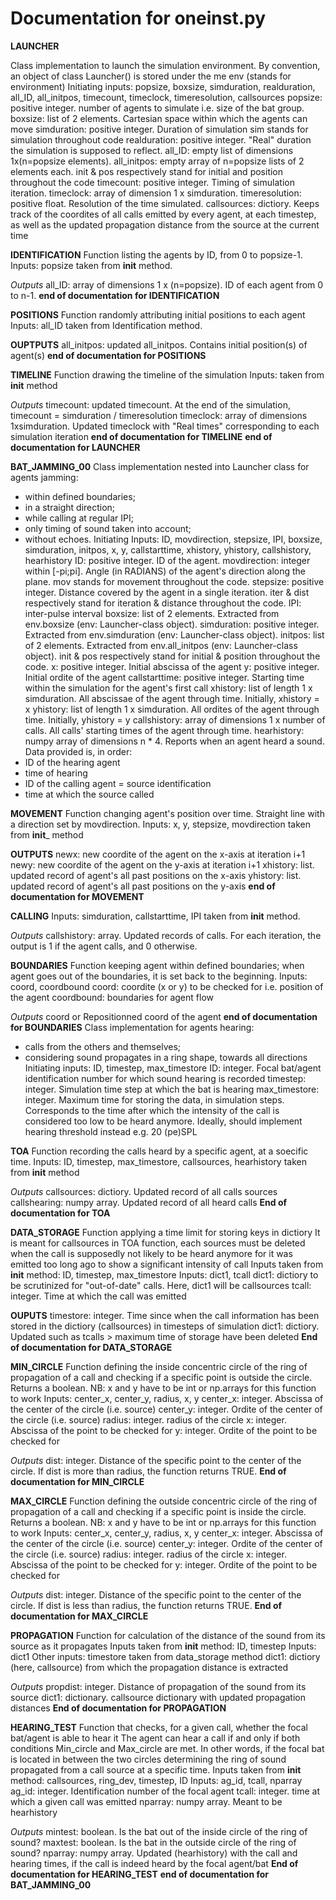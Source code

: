 # Documentation for oneinst.py

**LAUNCHER**

 Class implementation to launch the simulation environment.
 By convention, an object of class Launcher() is stored under the me env (stands for environment)
 Initiating inputs: popsize, boxsize, simduration, realduration, all_ID, all_initpos, timecount, timeclock, timeresolution, callsources
 popsize: positive integer. number of agents to simulate i.e. size of the bat group.
 boxsize: list of 2 elements. Cartesian space within which the agents can move
 simduration: positive integer. Duration of simulation 
  sim stands for simulation throughout code
 realduration: positive integer. "Real" duration the simulation is supposed to reflect. 
 all_ID: empty list of dimensions 1x(n=popsize elements). 
 all_initpos: empty array of n=popsize lists of 2 elements each. 
  init & pos respectively stand for initial and position throughout the code
 timecount: positive integer. Timing of simulation iteration.
 timeclock: array of dimension 1 x simduration. 
 timeresolution: positive float. Resolution of the time simulated.
 callsources: dictiory. Keeps track of the coordites of all calls emitted by 
     every agent, at each timestep, as well as the updated propagation distance from the 
     source at the current time

**IDENTIFICATION**
 Function listing the agents by ID, from 0 to popsize-1.
 Inputs: popsize taken from __init__ method.

*Outputs*
 all_ID: array of dimensions 1 x (n=popsize). ID of each agent from 0 to n-1.
**end of documentation for IDENTIFICATION**

**POSITIONS**
 Function randomly attributing initial positions to each agent
 Inputs: all_ID taken from Identification method.

**OUPTPUTS**
 all_initpos: updated all_initpos. Contains initial position(s) of agent(s)
**end of documentation for POSITIONS**

**TIMELINE**
 Function drawing the timeline of the simulation
 Inputs: taken from __init__ method

*Outputs*
 timecount: updated timecount. At the end of the simulation, timecount = simduration / timeresolution
 timeclock: array of dimensions 1xsimduration. Updated timeclock with "Real times" corresponding to each simulation iteration
**end of documentation for TIMELINE**
**end of documentation for LAUNCHER**  

**BAT_JAMMING_00**
 Class implementation nested into Launcher class for agents jamming:
 - within defined boundaries;
 - in a straight direction;
 - while calling at regular IPI;
 - only timing of sound taken into account;
 - without echoes.
 Initiating Inputs: ID, movdirection, stepsize, IPI, boxsize, simduration, initpos, x, y, callstarttime, xhistory, yhistory, callshistory, hearhistory
 ID: positive integer. ID of the agent.
 movdirection: integer within [-pi;pi]. Angle (in RADIANS) of the agent's direction along the plane. 
  mov stands for movement throughout the code.
 stepsize: positive integer. Distance covered by the agent in a single iteration. 
  iter & dist respectively stand for iteration & distance throughout the code.
 IPI: inter-pulse interval
 boxsize: list of 2 elements. Extracted from env.boxsize (env: Launcher-class object).
 simduration: positive integer. Extracted from env.simduration (env: Launcher-class object).
 initpos: list of 2 elements. Extracted from env.all_initpos (env: Launcher-class object).
  init & pos respectively stand for initial & position throughout the code.
 x: positive integer. Initial abscissa of the agent
 y: positive integer. Initial ordite of the agent
 callstarttime: positive integer. Starting time within the simulation for the agent's first call
 xhistory: list of length 1 x simduration. All abscissae of the agent through time. Initially, xhistory = x
 yhistory: list of length 1 x simduration. All ordites of the agent through time. Initially, yhistory = y
 callshistory: array of dimensions 1 x number of calls. All calls' starting times of the agent through time.
 hearhistory: numpy array of dimensions n * 4. Reports when an agent heard a sound.
  Data provided is, in order: 
  - ID of the hearing agent
  - time of hearing
  - ID of the calling agent = source identification
  - time at which the source called

**MOVEMENT**
 Function changing agent's position over time. Straight line with a direction set by movdirection.
 Inputs: x, y, stepsize, movdirection taken from __init___ method

**OUTPUTS**
 newx: new coordite of the agent on the x-axis at iteration i+1
 newy: new coordite of the agent on the y-axis at iteration i+1
 xhistory: list. updated record of agent's all past positions on the x-axis
 yhistory: list. updated record of agent's all past positions on the y-axis
**end of documentation for MOVEMENT**

**CALLING**
 Inputs: simduration, callstarttime, IPI taken from __init__ method.

*Outputs*
 callshistory: array. Updated records of calls. 
 For each iteration, the output is 1 if the agent calls, and 0 otherwise.

**BOUNDARIES**
 Function keeping agent within defined boundaries; 
 when agent goes out of the boundaries, it is set back to the beginning.
 Inputs: coord, coordbound
 coord: coordite (x or y) to be checked for i.e. position of the agent
 coordbound: boundaries for agent flow

*Outputs*
 coord or Repositionned coord of the agent
**end of documentation for BOUNDARIES**
 Class implementation for agents hearing:
 - calls from the others and themselves;
 - considering sound propagates in a ring shape, towards all directions
 Initiating inputs: ID, timestep, max_timestore
 ID: integer. Focal bat/agent identification number for which sound hearing is recorded
 timestep: integer. Simulation time step at which the bat is hearing
 max_timestore: integer. Maximum time for storing the data, in simulation steps.
     Corresponds to the time after which the intensity of the call is considered too low to be heard anymore.
     Ideally, should implement hearing threshold instead e.g. 20 (pe)SPL

**TOA**
 Function recording the calls heard by a specific agent, at a soecific time.
 Inputs: ID, timestep, max_timestore, callsources, hearhistory taken from __init__ method

*Outputs*
 callsources: dictiory. Updated record of all calls sources
 callshearing: numpy array. Updated record of all heard calls
**End of documentation for TOA**

**DATA_STORAGE**
 Function applying a time limit for storing keys in dictiory 
 It is meant for callsources in TOA function, each sources must be deleted when the 
 call is supposedly not likely to be heard anymore for it was emitted too long ago to 
 show a significant intensity of call
 Inputs taken from __init__ method: ID, timestep, max_timestore
 Inputs: dict1, tcall
 dict1: dictiory to be scrutinized for "out-of-date" calls. Here, dict1 will be callsources
 tcall: integer. Time at which the call was emitted

**OUPUTS**
 timestore: integer. Time since when the call information has been stored in the dictiory
   (callsources) in timesteps of simulation
 dict1: dictiory. Updated such as tcalls > maximum time of storage have been deleted
**End of documentation for DATA_STORAGE**  

**MIN_CIRCLE**
 Function defining the inside concentric circle of the ring of propagation of a call
 and checking if a specific point is outside the circle. Returns a boolean.
 NB: x and y have to be int or np.arrays for this function to work
 Inputs: center_x, center_y, radius, x, y 
 center_x: integer. Abscissa of the center of the circle (i.e. source)
 center_y: integer. Ordite of the center of the circle (i.e. source)
 radius: integer. radius of the circle
 x: integer. Abscissa of the point to be checked for
 y: integer. Ordite of the point to be checked for

*Outputs*
 dist: integer. Distance of the specific point to the center of the circle.
 If dist is more than radius, the function returns TRUE.
**End of documentation for MIN_CIRCLE**

**MAX_CIRCLE**
 Function defining the outside concentric circle of the ring of propagation of a call
 and checking if a specific point is inside the circle. Returns a boolean.
 NB: x and y have to be int or np.arrays for this function to work
 Inputs: center_x, center_y, radius, x, y 
 center_x: integer. Abscissa of the center of the circle (i.e. source)
 center_y: integer. Ordite of the center of the circle (i.e. source)
 radius: integer. radius of the circle
 x: integer. Abscissa of the point to be checked for
 y: integer. Ordite of the point to be checked for

*Outputs*
 dist: integer. Distance of the specific point to the center of the circle.
 If dist is less than radius, the function returns TRUE.
**End of documentation for MAX_CIRCLE**

**PROPAGATION**
 Function for calculation of the distance of the sound from its source as it propagates
 Inputs taken from __init__ method: ID, timestep
 Inputs: dict1
 Other inputs: timestore taken from data_storage method
 dict1: dictiory (here, callsource) from which the propagation distance is extracted

*Outputs*
 propdist: integer. Distance of propagation of the sound from its source
 dict1: dictionary. callsource dictionary with updated propagation distances
**End of documentation for PROPAGATION**

**HEARING_TEST**
 Function that checks, for a given call, whether the focal bat/agent is able to hear it
 The agent can hear a call if and only if both conditions Min_circle and Max_circle are
 met. In other words, if the focal bat is located in between the two circles determining
 the ring of sound propagated from a call source at a specific time.
 Inputs taken from __init__ method: callsources, ring_dev, timestep, ID
 Inputs: ag_id, tcall, nparray
 ag_id: integer. Identification number of the focal agent
 tcall: integer. time at which a given call was emitted
 nparray: numpy array. Meant to be hearhistory

*Outputs*
 mintest: boolean. Is the bat out of the inside circle of the ring of sound?
 maxtest: boolean. Is the bat in the outside circle of the ring of sound?
 nparray: numpy array. Updated (hearhistory) with the call and hearing times, if the 
 call is indeed heard by the focal agent/bat
**End of documentation for HEARING_TEST**
**end of documentation for BAT_JAMMING_00**